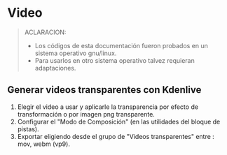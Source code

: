 # Video

> ACLARACION:
> + Los códigos de esta documentación fueron probados en un sistema operativo gnu/linux.
> + Para usarlos en otro sistema operativo talvez requieran adaptaciones.


## Generar videos transparentes con Kdenlive

1. Elegir el video a usar y aplicarle la transparencia por efecto de transformación o por imagen png transparente.
2. Configurar el "Modo de Composición" (en las utilidades del bloque de pistas).
3. Exportar eligiendo desde el grupo de "Videos transparentes" entre : mov, webm (vp9).
